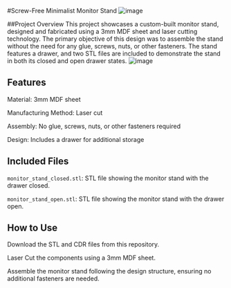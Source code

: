 #Screw-Free Minimalist Monitor Stand
![image](https://github.com/user-attachments/assets/7b5bc338-49c5-47b8-97e1-71c187422f8a)

##Project Overview
This project showcases a custom-built monitor stand, designed and fabricated using a 3mm MDF sheet and laser cutting technology. The primary objective of this design was to assemble the stand without the need for any glue, screws, nuts, or other fasteners. The stand features a drawer, and two STL files are included to demonstrate the stand in both its closed and open drawer states.
![image](https://github.com/user-attachments/assets/5b7259ef-5eeb-447a-83f5-4478d4d5042d)

## Features
Material: 3mm MDF sheet

Manufacturing Method: Laser cut

Assembly: No glue, screws, nuts, or other fasteners required

Design: Includes a drawer for additional storage

## Included Files
‌‌‌‌‌‌‌‌‌‌‌`monitor_stand_closed.stl`: STL file showing the monitor stand with the drawer closed.

`monitor_stand_open.stl`: STL file showing the monitor stand with the drawer open.

## How to Use
Download the STL and CDR files from this repository.

Laser Cut the components using a 3mm MDF sheet.

Assemble the monitor stand following the design structure, ensuring no additional fasteners are needed.
